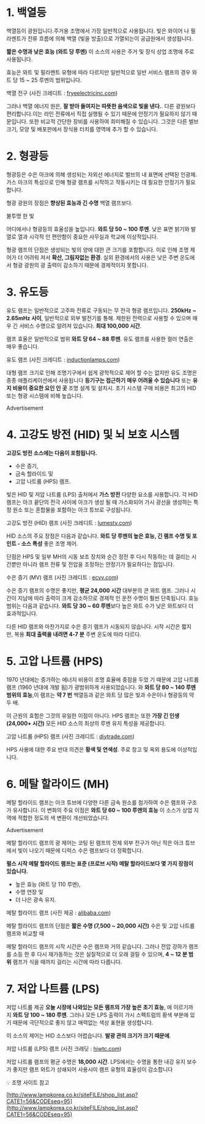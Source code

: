 # 1. 백열등

백열등이 광원입니다.주거용 조명에서 가장 일반적으로 사용됩니다. 빛은 와이어 나 필라멘트가 전류 흐름에 의해 백열 (빛을 방출)으로 가열되는이 공급원에서 생성됩니다.

**짧은 수명과 낮은 효능 (와트 당 루멘)** 이 소스의 사용은 주거 및 장식 상업 조명에 주로 사용됩니다.

효능은 와트 및 필라멘트 유형에 따라 다르지만 일반적으로 일반 서비스 램프의 경우 와트 당 15 ~ 25 루멘의 범위입니다.

백열 전구 (사진 크레디트 : [fryeelectricinc.com](http://fryeelectricinc.com))

그러나 백열 에너지 원은, **잘 받아 들여지는 따뜻한 음색으로 빛을 낸다.**. 다른 광원보다 편리합니다.이는 라인 전류에서 직접 실행될 수 있기 때문에 안정기가 필요하지 않기 때문입니다. 또한 비교적 간단한 장비를 사용하여 희미해질 수 있습니다. 그것은 다른 벌브 크기, 모양 및 배포판에서 장식용 터치를 영역에 추가 할 수 있습니다.

# 2. 형광등

형광등은 수은 아크에 의해 생성되는 자외선 에너지로 벌브의 내 표면에 선택된 인광체. 가스 아크의 특성으로 인해 형광 램프를 시작하고 작동시키는 데 필요한 안정기가 필요합니다.

형광 광원의 장점은 **향상된 효능과 긴 수명** 백열 램프보다.

불투명 한 빛

어디에서나 형광등의 효율성을 높입니다. **와트 당 50 ~ 100 루멘**. 낮은 표면 밝기와 발열로 열과 시각적 인 편안함이 중요한 사무실과 학교에 이상적입니다.

형광 램프의 단점은 생성되는 빛의 양에 대한 큰 크기를 포함합니다. 이로 인해 조명 제어가 더 어려워 져서 **확산, 그림자없는 환경**. 실외 환경에서의 사용은 낮은 주변 온도에서 형광 광원의 광 출력이 감소하기 때문에 경제적이지 못합니다.

# 3. 유도등

유도 램프는 일반적으로 고주파 전류로 구동되는 무 전극 형광 램프입니다. **250kHz ~ 2.65mHz 사이**, 일반적으로 외부 발전기를 통해. 제한된 전력으로 사용할 수 있으며 매우 긴 서비스 수명으로 알려져 있습니다. **최대 100,000 시간**.

램프 효율은 일반적으로 범위 **와트 당 64 ~ 88 루멘**. 유도 램프를 사용한 컬러 연출은 매우 좋습니다.

유도 램프 (사진 크레디트 : [inductionlamps.com](http://inductionlamps.com))

대형 램프 크기로 인해 조명기구에서 쉽게 광학적으로 제어 할 수는 없지만 유도 조명은 종종 애플리케이션에서 사용됩니다 **등기구는 접근하기 매우 어려울 수 있습니다** 또는 **유지 비용이 중요한 요인 인 곳** 조명 설계 및 설치시. 초기 시스템 구매 비용은 최고의 HID 또는 형광 시스템에 비해 높습니다.

Advertisement

# 4. 고강도 방전 (HID) 및 뇌 보호 시스템

**고강도 방전 소스에는 다음이 포함됩니다.**

-   수은 증기,
-   금속 할라이드 및
-   고압 나트륨 (HPS) 램프.

빛은 HID 및 저압 나트륨 (LPS) 출처에서 **가스 방전** 다양한 요소를 사용합니다. 각 HID 램프는 아크 끝단의 전극 사이에 아크가 생성 될 때 가스화되어 가시 광선을 생성하는 특정 원소 또는 혼합물을 포함하는 아크 튜브로 구성됩니다.

고강도 방전 (HID) 램프 (사진 크레디트 : [lumesty.com](http://lumesty.com))

HID 소스의 주요 장점은 다음과 같습니다. **와트 당 루멘의 높은 효능, 긴 램프 수명 및 포인트 - 소스 특성** 좋은 조명 제어.

단점은 HPS 및 일부 MH의 시동 보조 장치와 순간 정전 후 다시 작동하는 데 걸리는 시간뿐만 아니라 램프 전류 및 전압을 조정하는 안정기가 필요하다는 점입니다.

수은 증기 (MV) 램프 (사진 크레디트 : [ecvv.com](http://ecvv.com))

수은 증기 램프의 수명은 좋지만, **평균 24,000 시간** 대부분의 큰 와트 램프. 그러나 시간이 지남에 따라 출력이 크게 감소하므로 경제적 인 운전 수명이 훨씬 단축됩니다. 효능 범위는 다음과 같습니다. **와트 당 30 ~ 60 루멘**보다 높은 와트 수가 낮은 와트보다 더 효과적입니다.

다른 HID 램프와 마찬가지로 수은 증기 램프가 시동되지 않습니다. 시작 시간은 짧지 만, 복용 **최대 출력을 내려면 4-7 분** 주변 온도에 따라 다르다.

# 5. 고압 나트륨 (HPS)

1970 년대에는 증가하는 에너지 비용이 조명 효율에 중점을 두었 기 때문에 고압 나트륨 램프 (1960 년대에 개발 됨)가 광범위하게 사용되었습니다. 와 **와트 당 80 ~ 140 루멘 범위의 효능**,이 램프는 **약 7 번** 백열등과 같은 와트 당 많은 빛과 수은이나 형광등의 약 두 배.

이 근원의 효험은 그것의 유일한 이점이 아니다. HPS 램프는 또한 **가장 긴 인생 (24,000+ 시간)** 모든 HID 소스의 최상의 루멘 유지 특성을 제공합니다.

고압 나트륨 (HPS) 램프 (사진 크레디트 : [diytrade.com](http://diytrade.com))

HPS 사용에 대한 주요 반대 의견은 **황색 및 연색성**. 주로 창고 및 옥외 용도에 이상적입니다.

# 6. 메탈 할라이드 (MH)

메탈 할라이드 램프는 아크 튜브에 다양한 다른 금속 원소를 첨가하여 수은 램프와 구조가 유사합니다. 이 변화의 주요 이점은 **와트 당 60 ~ 100 루멘의 효능** 이 소스가 상업 지역에 적합한 정도의 색 변환이 개선되었습니다.

Advertisement

메탈 할라이드 램프의 광 제어는 코팅 된 램프의 전체 외부 전구가 아닌 작은 아크 튜브에서 빛이 나오기 때문에 디럭스 수은 램프보다 더 정확합니다.

**펄스 시작 메탈 할라이드 램프는 표준 (프로브 시작) 메탈 할라이드보다 몇 가지 장점이 있습니다.**

-   높은 효능 (와트 당 110 루멘),
-   수명 연장 및
-   더 나은 광속 유지.

메탈 할라이드 램프 (사진 제공 : [alibaba.com](http://alibaba.com))

메탈 할라이드 램프의 단점은 **짧은 수명 (7,500 ~ 20,000 시간)** 수은 및 고압 나트륨 램프와 비교할 때

메탈 할라이드 램프의 시작 시간은 수은 램프와 거의 같습니다. 그러나 전압 강하가 램프를 소등 한 후 다시 재가동하는 것은 실질적으로 더 오래 걸릴 수 있으며, **4 ~ 12 분 범위** 램프가 식을 때까지 걸리는 시간에 따라 다릅니다.

# 7. 저압 나트륨 (LPS)

저압 나트륨 제공 **오늘 시장에 나와있는 모든 램프의 가장 높은 초기 효능**, 에 이르기까지 **와트 당 100 ~ 180 루멘**. 그러나 모든 LPS 출력이 가시 스펙트럼의 황색 부분에 있기 때문에 극단적으로 좋지 않고 매력없는 색상 표현을 생성합니다.

이 소스의 제어는 HID 소스보다 어렵습니다. **발광 관의 크기가 크기 때문에**.

저압 나트륨 (LPS) 램프 (사진 크레딧 : [hiwtc.com](http://hiwtc.com))

저압 나트륨 램프의 평균 수명은 **18,000 시간**. LPS에서는 수명을 통한 내강 유지 보수가 좋지만 램프 와트가 상쇄되어 사용시이 램프 유형의 효율성이 감소합니다

<aside> 💡 조명 사이트 참고

[](http://www.lampkorea.co.kr/siteFILE/shop_list.asp?CATE1=56&CODEseq=95)[http://www.lampkorea.co.kr/siteFILE/shop_list.asp?CATE1=56&CODEseq=95](http://www.lampkorea.co.kr/siteFILE/shop_list.asp?CATE1=56&CODEseq=95)

</aside>